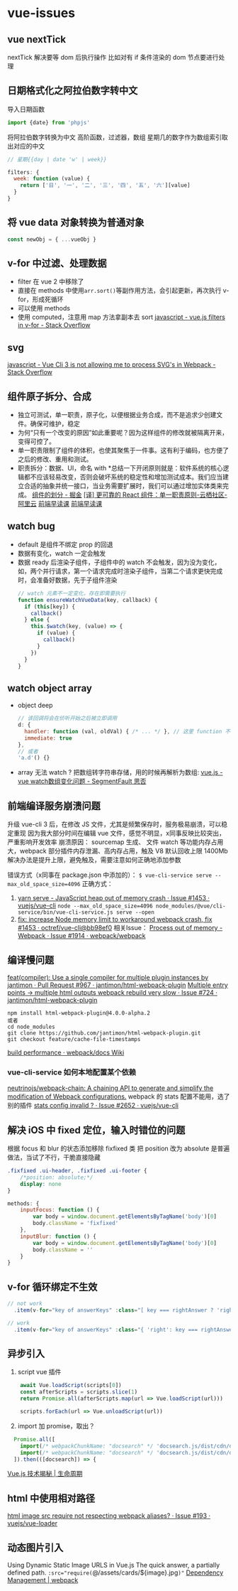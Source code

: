 # vue-issues

## vue nextTick
nextTick 解决要等 dom 后执行操作
比如对有 if 条件渲染的 dom 节点要进行处理

## 日期格式化之阿拉伯数字转中文

导入日期函数
```js
import {date} from 'phpjs'
```

将阿拉伯数字转换为中文
高阶函数，过滤器，数组
星期几的数字作为数组索引取出对应的中文
```js
// 星期{{day | date 'w' | week}}

filters: {
  week: function (value) {
    return ['日', '一', '二', '三', '四', '五', '六'][value]
  }
}
```

## 将 vue data 对象转换为普通对象
```js
const newObj = { ...vueObj }
```

## v-for 中过滤、处理数据
* filter 在 vue 2 中移除了
* 直接在 methods 中使用`arr.sort()`等副作用方法，会引起更新，再次执行 v-for，形成死循环
* 可以使用 methods
* 使用 computed，注意用 map 方法拿副本去 sort
[javascript - vue.js filters in v-for - Stack Overflow](https://stackoverflow.com/questions/43574671/vue-js-filters-in-v-for)

## svg
[javascript - Vue Cli 3 is not allowing me to process SVG's in Webpack - Stack Overflow](https://stackoverflow.com/questions/49459262/vue-cli-3-is-not-allowing-me-to-process-svgs-in-webpack)

## 组件原子拆分、合成
* 独立可测试，单一职责，原子化，以便根据业务合成，而不是追求少创建文件。确保可维护，稳定
* 为何“只有一个改变的原因”如此重要呢？因为这样组件的修改就被隔离开来，变得可控了。
* 单一职责限制了组件的体积，也使其聚焦于一件事。这有利于编码，也方便了之后的修改、重用和测试。
* 职责拆分：数据、UI，命名 with
*总结一下开闭原则就是：软件系统的核心逻辑都不应该轻易改变，否则会破坏系统的稳定性和增加测试成本。我们应当建立合适的抽象并统一接口，当业务需要扩展时，我们可以通过增加实体类来完成。
[组件的划分 - 掘金](https://juejin.im/post/5a66fd9d6fb9a01c9332d337)
[[译] 更可靠的 React 组件：单一职责原则-云栖社区-阿里云](https://yq.aliyun.com/articles/617955)
[前端早读课](https://mp.weixin.qq.com/s?__biz=MjM5MTA1MjAxMQ==&mid=2651230706&idx=1&sn=e96555bdf9b8251852928f4a3c5193e0)
[前端早读课](https://mp.weixin.qq.com/s?__biz=MjM5MTA1MjAxMQ==&mid=2651230683&idx=3&sn=72a870d0c1bede39b5560244495a14c4)

## watch bug
* default 是组件不绑定 prop 的回退
* 数据有变化，watch 一定会触发
* 数据 ready 后渲染子组件，子组件中的 watch 不会触发，因为没为变化，如，两个并行请求，第一个请求完成时渲染子组件，当第二个请求更快完成时，会准备好数据，先于子组件渲染
    ```js
    // watch 元素不一定变化，存在即需要执行
    function ensureWatchVueData(key, callback) {
      if (this[key]) {
        callback()
      } else {
        this.$watch(key, (value) => {
          if (value) {
            callback()
          }
        })
      }
    }
    ```

## watch object array
* object deep
    ```js
    // 该回调将会在侦听开始之后被立即调用
    d: {
      handler: function (val, oldVal) { /* ... */ }, // 这里 function 不要用箭头函数
      immediate: true
    },
    // 或者
    'a.d'() {}
    ```
* array 无法 watch ?
把数组转字符串存储，用的时候再解析为数组:
[vue.js - vue watch数组变化问题 - SegmentFault 思否](https://segmentfault.com/q/1010000010805746)

## 前端编译服务崩溃问题
升级 vue-cli 3 后，在修改 JS 文件，尤其是频繁保存时，服务极易崩溃，可以稳定重现
因为我大部分时间在编辑 vue 文件，感觉不明显，x同事反映比较突出，严重影响开发效率
崩溃原因： sourcemap 生成、 文件 watch 等功能内存占用大，webpack 部分插件内存泄漏、高内存占用，触及 V8 默认回收上限 1400Mb
解决办法是提升上限，避免触及，需要注意如何正确地添加参数

错误方式（x同事在 package.json 中添加的）：
`$ vue-cli-service serve --max_old_space_size=4096`
正确方式：
1. [yarn serve - JavaScript heap out of memory crash · Issue #1453 · vuejs/vue-cli](https://github.com/vuejs/vue-cli/issues/1453#issuecomment-430969846)
`node --max_old_space_size=4096 node_modules/@vue/cli-service/bin/vue-cli-service.js serve --open`
2. [fix: increase Node memory limit to workaround webpack crash, fix #1453 · octref/vue-cli@bb98ef0](https://github.com/octref/vue-cli/commit/bb98ef08874bf07b9a510b23f8d6f94c0afaf01c)
相关Issue：
[Process out of memory - Webpack · Issue #1914 · webpack/webpack](https://github.com/webpack/webpack/issues/1914#issuecomment-392660230)

## 编译慢问题
[feat(compiler): Use a single compiler for multiple plugin instances by jantimon · Pull Request #967 · jantimon/html-webpack-plugin](https://github.com/jantimon/html-webpack-plugin/pull/967)
[Multiple entry points -> multiple html outputs webpack rebuild very slow · Issue #724 · jantimon/html-webpack-plugin](https://github.com/jantimon/html-webpack-plugin/issues/724#issuecomment-419885840)
```
npm install html-webpack-plugin@4.0.0-alpha.2
或者
cd node_modules
git clone https://github.com/jantimon/html-webpack-plugin.git
git checkout feature/cache-file-timestamps
```
[build performance · webpack/docs Wiki](https://github.com/webpack/docs/wiki/build-performance)
### vue-cli-service 如何本地配置某个依赖
[neutrinojs/webpack-chain: A chaining API to generate and simplify the modification of Webpack configurations.](https://github.com/neutrinojs/webpack-chain)
webpack 的 stats 配置不能用，选了别的插件
[stats config invalid ? · Issue #2652 · vuejs/vue-cli](https://github.com/vuejs/vue-cli/issues/2652#issuecomment-425632179)

## 解决 iOS 中 fixed 定位，输入时错位的问题

根据 focus 和 blur 的状态添加移除 fixfixed 类
把 position 改为 absolute 是普遍做法，当试了不行，干脆直接隐藏

```css
.fixfixed .ui-header, .fixfixed .ui-footer {
	/*position: absolute;*/
	display: none
}
```
```js
methods: {
	inputFocus: function () {
		var body = window.document.getElementsByTagName('body')[0]
		body.className = 'fixfixed'
	},
	inputBlur: function () {
		var body = window.document.getElementsByTagName('body')[0]
		body.className = ''
	}
}
```

## v-for 循环绑定不生效
```js
// not work
  .item(v-for="key of answerKeys" :class="[ key === rightAnswer ? 'right' : 'wrong' ]")

// work
  .item(v-for="key of answerKeys" :class="{ 'right': key === rightAnswer, 'wrong': key !== rightAnswer }")
```

## 异步引入
1. script vue 插件
```js
    await Vue.loadScript(scripts[0])
    const afterScripts = scripts.slice(1)
    return Promise.all(afterScripts.map(url => Vue.loadScript(url)))

    scripts.forEach(url => Vue.unloadScript(url))
```
2. import 加 promise，取出？
```js
  Promise.all([
    import(/* webpackChunkName: "docsearch" */ 'docsearch.js/dist/cdn/docsearch.min.js'),
    import(/* webpackChunkName: "docsearch" */ 'docsearch.js/dist/cdn/docsearch.min.css')
  ]).then(([docsearch]) => {
```

[Vue.js 技术揭秘 | 生命周期](https://ustbhuangyi.github.io/vue-analysis/components/lifecycle.html#beforedestroy-destroyed)

## html 中使用相对路径
[html image src require not respecting webpack aliases? · Issue #193 · vuejs/vue-loader](https://github.com/vuejs/vue-loader/issues/193#issuecomment-206510064)

## 动态图片引入
Using Dynamic Static Image URLS in Vue.js
The quick answer, a partially defined path.
`:src="require(`@/assets/cards/${image}.jpg`)"`
[Dependency Management | webpack](https://webpack.js.org/guides/dependency-management/#require-context)

